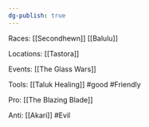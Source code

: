 ```yaml
---
dg-publish: true
---
```


Races: [[Secondhewn]] [[Balulu]]

Locations: [[Tastora]]

Events: [[The Glass Wars]]

Tools: [[Taluk Healing]] #good #Friendly 

Pro: [[The Blazing Blade]]

Anti: [[Akari]] #Evil 